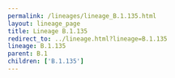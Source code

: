 ```yaml
---
permalink: /lineages/lineage_B.1.135.html
layout: lineage_page
title: Lineage B.1.135
redirect_to: ../lineage.html?lineage=B.1.135
lineage: B.1.135
parent: B.1
children: ['B.1.135']
---
```


